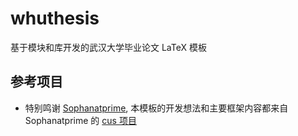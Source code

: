 # whuthesis

基于模块和库开发的武汉大学毕业论文 LaTeX 模板


## 参考项目

- 特别鸣谢 [Sophanatprime](https://github.com/Sophanatprime), 本模板的开发想法和主要框架内容都来自 Sophanatprime 的 [cus 项目](https://github.com/Sophanatprime/cus)